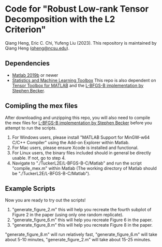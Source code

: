 # Code for  "Robust Low-rank Tensor Decomposition with the L2 Criterion"

Qiang Heng, Eric C. Chi, Yufeng Liu (2023).
This repository is maintained by Qiang Heng (qheng@ncsu.edu).

## Dependencies
- [Matlab 2019b](https://www.mathworks.com/products/matlab.html) or newer
- [Statistics and Machine Learning Toolbox](https://www.mathworks.com/products/statistics.html)
This repo is also dependent on [Tensor Toolbox for MATLAB](https://www.tensortoolbox.org/) and the [L-BFGS-B implementation by Stephen Becker](https://github.com/stephenbeckr/L-BFGS-B-C).

## Comipling the mex files
After downloading and unzipping this repo, you will also need to compile the mex files for [L-BFGS-B implementation by Stephen Becker](https://github.com/stephenbeckr/L-BFGS-B-C) before you attempt to run the scripts.

1. For Windows users, please install "MATLAB Support for MinGW-w64 C/C++ Compiler" using the Add-on Explorer within Matlab.
2. For Mac users, please ensure Xcode is installed and functional.
3. For Linux users, the binary files included should in general be directly usable. If not, go to step 4.
4. Navigate to "./TuckerL2E/L-BFGS-B-C/Matlab" and run the script "compile_mex.m" within Matlab (The working directory of Matlab should be "./TuckerL2E/L-BFGS-B-C/Matlab"). 

## Example Scripts
Now you are ready to try out the scripts!

1. "generate_figure_2.m" this will help you recreate the fourth subplot of Figure 2 in the paper (using only one random replicate). 
2. "generate_figure_6.m" this will help you recreate Figure 6 in the paper. 
3. "generate_figure_8.m" this will help you recreate Figure 8 in the paper. 

"generate_figure_8.m" will run relatively fast, "generate_figure_6.m" will take about 5-10 minutes, "generate_figure_2.m" will take about 15-25 minutes.

